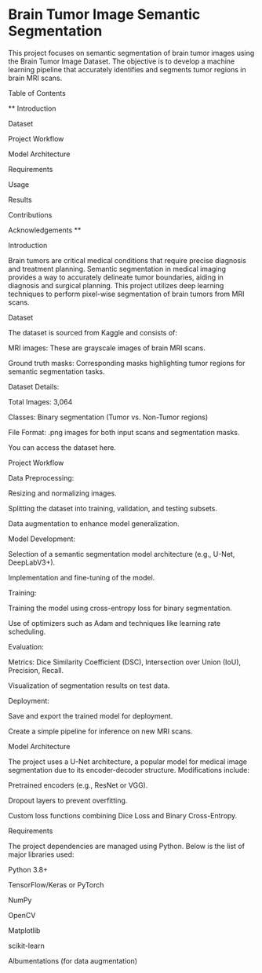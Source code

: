# Brain Tumor Image Semantic Segmentation

This project focuses on semantic segmentation of brain tumor images using the Brain Tumor Image Dataset. The objective is to develop a machine learning pipeline that accurately identifies and segments tumor regions in brain MRI scans.

Table of Contents

** Introduction

Dataset

Project Workflow

Model Architecture

Requirements

Usage

Results

Contributions

Acknowledgements **

Introduction

Brain tumors are critical medical conditions that require precise diagnosis and treatment planning. Semantic segmentation in medical imaging provides a way to accurately delineate tumor boundaries, aiding in diagnosis and surgical planning. This project utilizes deep learning techniques to perform pixel-wise segmentation of brain tumors from MRI scans.

Dataset

The dataset is sourced from Kaggle and consists of:

MRI images: These are grayscale images of brain MRI scans.

Ground truth masks: Corresponding masks highlighting tumor regions for semantic segmentation tasks.

Dataset Details:

Total Images: 3,064

Classes: Binary segmentation (Tumor vs. Non-Tumor regions)

File Format: .png images for both input scans and segmentation masks.

You can access the dataset here.

Project Workflow

Data Preprocessing:

Resizing and normalizing images.

Splitting the dataset into training, validation, and testing subsets.

Data augmentation to enhance model generalization.

Model Development:

Selection of a semantic segmentation model architecture (e.g., U-Net, DeepLabV3+).

Implementation and fine-tuning of the model.

Training:

Training the model using cross-entropy loss for binary segmentation.

Use of optimizers such as Adam and techniques like learning rate scheduling.

Evaluation:

Metrics: Dice Similarity Coefficient (DSC), Intersection over Union (IoU), Precision, Recall.

Visualization of segmentation results on test data.

Deployment:

Save and export the trained model for deployment.

Create a simple pipeline for inference on new MRI scans.

Model Architecture

The project uses a U-Net architecture, a popular model for medical image segmentation due to its encoder-decoder structure. Modifications include:

Pretrained encoders (e.g., ResNet or VGG).

Dropout layers to prevent overfitting.

Custom loss functions combining Dice Loss and Binary Cross-Entropy.

Requirements

The project dependencies are managed using Python. Below is the list of major libraries used:

Python 3.8+

TensorFlow/Keras or PyTorch

NumPy

OpenCV

Matplotlib

scikit-learn

Albumentations (for data augmentation)
